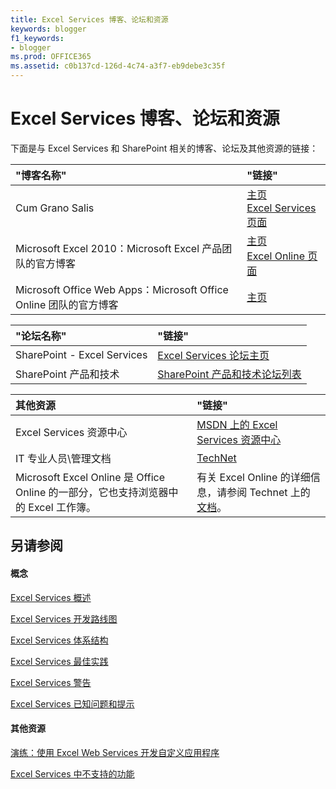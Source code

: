 ```yaml
---
title: Excel Services 博客、论坛和资源
keywords: blogger
f1_keywords:
- blogger
ms.prod: OFFICE365
ms.assetid: c0b137cd-126d-4c74-a3f7-eb9debe3c35f
---
```



# Excel Services 博客、论坛和资源

下面是与 Excel Services 和 SharePoint 相关的博客、论坛及其他资源的链接：
  
    
    



|**"博客名称"**|**"链接"**|
|:-----|:-----|
|Cum Grano Salis  <br/> | [主页](http://blogs.msdn.com/cumgranosalis/) <br/>  [Excel Services 页面](http://blogs.msdn.com/cumgranosalis/archive/category/12700.aspx) <br/> |
|Microsoft Excel 2010：Microsoft Excel 产品团队的官方博客  <br/> | [主页](http://blogs.msdn.com/excel) <br/>  [Excel Online 页面](http://blogs.msdn.com/excel/archive/2010/01/21/collaborative-editing-using-excel-web-app.aspx) <br/> |
|Microsoft Office Web Apps：Microsoft Office Online 团队的官方博客  <br/> | [主页](http://blogs.msdn.com/officewebapps/default.aspx) <br/> |
   


|**"论坛名称"**|**"链接"**|
|:-----|:-----|
|SharePoint - Excel Services  <br/> | [Excel Services 论坛主页](http://social.msdn.microsoft.com/Forums/zh-cn/sharepointexcel/threads) <br/> |
|SharePoint 产品和技术  <br/> | [SharePoint 产品和技术论坛列表](http://social.msdn.microsoft.com/Forums/zh-cn/category/sharepoint) <br/> |
   


|****其他资源****|**"链接"**|
|:-----|:-----|
|Excel Services 资源中心  <br/> | [MSDN 上的 Excel Services 资源中心](http://msdn.microsoft.com/zh-cn/office/bb203828.aspx) <br/> |
|IT 专业人员\\管理文档  <br/> | [TechNet](http://technet.microsoft.com/zh-cn/library/ee424401%28office.14%29.aspx) <br/> |
|Microsoft Excel Online 是 Office Online 的一部分，它也支持浏览器中的 Excel 工作簿。  <br/> |有关 Excel Online 的详细信息，请参阅 Technet 上的 [文档](https://technet.microsoft.com/zh-cn/library/ee855124.aspx)。  <br/> |
   

## 另请参阅


#### 概念


  
    
    
 [Excel Services 概述](excel-services-overview.md)
  
    
    
 [Excel Services 开发路线图](excel-services-development-roadmap.md)
  
    
    
 [Excel Services 体系结构](excel-services-architecture.md)
  
    
    
 [Excel Services 最佳实践](excel-services-best-practices.md)
  
    
    
 [Excel Services 警告](excel-services-alerts.md)
  
    
    
 [Excel Services 已知问题和提示](excel-services-known-issues-and-tips.md)
#### 其他资源


  
    
    
 [演练：使用 Excel Web Services 开发自定义应用程序](walkthrough-developing-a-custom-application-using-excel-web-services.md)
  
    
    
 [Excel Services 中不支持的功能](http://msdn.microsoft.com/library/5868e672-4786-4fed-9168-07ff538f6f5c%28Office.15%29.aspx)
